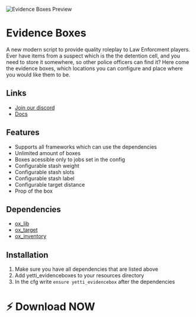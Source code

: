 ![Evidence Boxes Preview](https://i.imgur.com/16kd9bR.png)
# Evidence Boxes
A new modern script to provide quality roleplay to Law Enforcment players. Ever have items from a suspect which is the the detention cell, and you need to store it somewhere, so other police officers can find it? Here come the evidence boxes, which locations you can configure and place where you would like them to be.

## Links
- [Join our discord](https://discord.gg/ZA3sXeQEW6)
- [Docs](https://yetti-development.gitbook.io/yetti-development/free-scripts/yetti-evidenceboxes)

## Features
- Supports all frameworks which can use the dependencies
- Unlimited amount of boxes
- Boxes acessible only to jobs set in the config
- Configurable stash weight
- Configurable stash slots
- Configurable stash label
- Configurable target distance
- Prop of the box

## Dependencies
- [ox_lib](https://github.com/overextended/ox_lib)
- [ox_target](https://github.com/overextended/ox_target)
- [ox_inventory](https://github.com/overextended/ox_inventory)

## Installation
1. Make sure you have all dependencies that are listed above
2. Add yetti_evidenceboxes to your resources directory
3. In the cfg write `ensure yetti_evidencebox` after the dependencies

# ⚡ Download NOW
